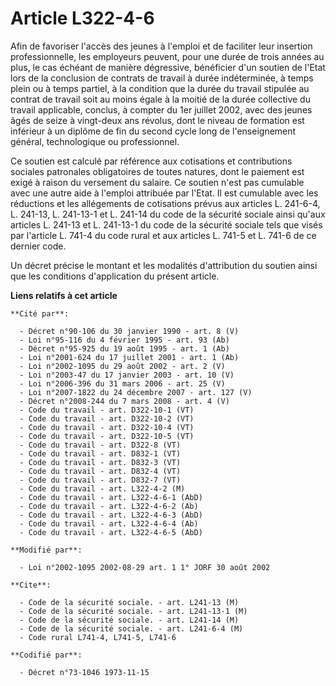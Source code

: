 # Article L322-4-6

Afin de favoriser l'accès des jeunes à l'emploi et de faciliter leur insertion professionnelle, les employeurs peuvent, pour
une durée de trois années au plus, le cas échéant de manière dégressive, bénéficier d'un soutien de l'Etat lors de la
conclusion de contrats de travail à durée indéterminée, à temps plein ou à temps partiel, à la condition que la durée du
travail stipulée au contrat de travail soit au moins égale à la moitié de la durée collective du travail applicable, conclus,
à compter du 1er juillet 2002, avec des jeunes âgés de seize à vingt-deux ans révolus, dont le niveau de formation est
inférieur à un diplôme de fin du second cycle long de l'enseignement général, technologique ou professionnel.

Ce soutien est calculé par référence aux cotisations et contributions sociales patronales obligatoires de toutes natures,
dont le paiement est exigé à raison du versement du salaire. Ce soutien n'est pas cumulable avec une autre aide à l'emploi
attribuée par l'Etat. Il est cumulable avec les réductions et les allégements de cotisations prévus aux articles L. 241-6-4,
L. 241-13, L. 241-13-1 et L. 241-14 du code de la sécurité sociale ainsi qu'aux articles L. 241-13 et L. 241-13-1 du code de
la sécurité sociale tels que visés par l'article L. 741-4 du code rural et aux articles L. 741-5 et L. 741-6 de ce dernier
code.

Un décret précise le montant et les modalités d'attribution du soutien ainsi que les conditions d'application du présent
article.

**Liens relatifs à cet article**

	**Cité par**:

	  - Décret n°90-106 du 30 janvier 1990 - art. 8 (V)
	  - Loi n°95-116 du 4 février 1995 - art. 93 (Ab)
	  - Décret n°95-925 du 19 août 1995 - art. 1 (Ab)
	  - Loi n°2001-624 du 17 juillet 2001 - art. 1 (Ab)
	  - Loi n°2002-1095 du 29 août 2002 - art. 2 (V)
	  - Loi n°2003-47 du 17 janvier 2003 - art. 10 (V)
	  - Loi n°2006-396 du 31 mars 2006 - art. 25 (V)
	  - Loi n°2007-1822 du 24 décembre 2007 - art. 127 (V)
	  - Décret n°2008-244 du 7 mars 2008 - art. 4 (V)
	  - Code du travail - art. D322-10-1 (VT)
	  - Code du travail - art. D322-10-2 (VT)
	  - Code du travail - art. D322-10-4 (VT)
	  - Code du travail - art. D322-10-5 (VT)
	  - Code du travail - art. D322-8 (VT)
	  - Code du travail - art. D832-1 (VT)
	  - Code du travail - art. D832-3 (VT)
	  - Code du travail - art. D832-4 (VT)
	  - Code du travail - art. D832-7 (VT)
	  - Code du travail - art. L322-4-2 (M)
	  - Code du travail - art. L322-4-6-1 (AbD)
	  - Code du travail - art. L322-4-6-2 (Ab)
	  - Code du travail - art. L322-4-6-3 (AbD)
	  - Code du travail - art. L322-4-6-4 (Ab)
	  - Code du travail - art. L322-4-6-5 (AbD)

	**Modifié par**:

	  - Loi n°2002-1095 2002-08-29 art. 1 1° JORF 30 août 2002

	**Cite**:

	  - Code de la sécurité sociale. - art. L241-13 (M)
	  - Code de la sécurité sociale. - art. L241-13-1 (M)
	  - Code de la sécurité sociale. - art. L241-14 (M)
	  - Code de la sécurité sociale. - art. L241-6-4 (M)
	  - Code rural L741-4, L741-5, L741-6

	**Codifié par**:

	  - Décret n°73-1046 1973-11-15
